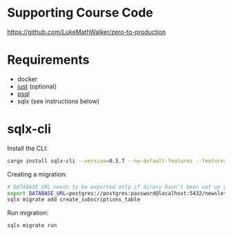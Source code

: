 # Supporting Course Code

https://github.com/LukeMathWalker/zero-to-production

# Requirements

- docker
- [just](https://github.com/casey/just) (optional)
- [psql](https://blog.timescale.com/blog/how-to-install-psql-on-mac-ubuntu-debian-windows/)
- sqlx (see instructions below)

# sqlx-cli

Install the CLI:

```bash
cargo install sqlx-cli --version=0.5.7 --no-default-features --features postgres
```

Creating a migration:

```bash
# DATABASE_URL needs to be exported only if direnv hasn't been set up yet.
export DATABASE_URL=postgres://postgres:password@localhost:5432/newsletter
sqlx migrate add create_subscriptions_table
```

Run migration:

```bash
sqlx migrate run
```
